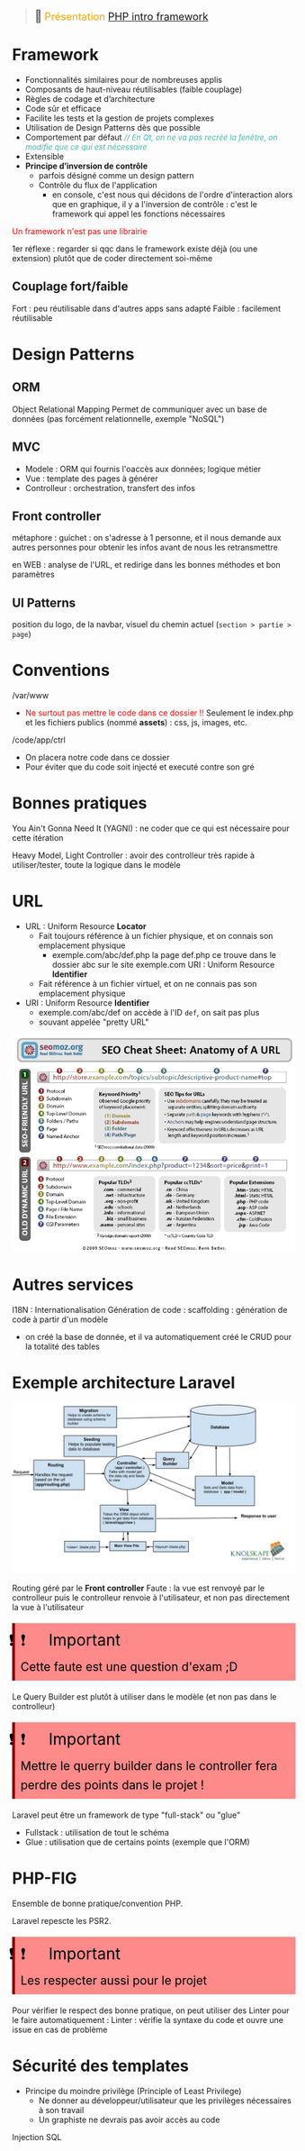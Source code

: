 > <span style="font-size: 1.5em">📖</span> <span style="color: orange; font-size: 1.3em;">Présentation [PHP intro framework](https://github.com/HE-Arc/slides-devweb/blob/master/src/02-php-intro-framework.md)</span>


# Framework

- Fonctionnalités similaires pour de nombreuses applis
- Composants de haut-niveau réutilisables (faible couplage)
- Règles de codage et d’architecture
- Code sûr et efficace
- Facilite les tests et la gestion de projets complexes
- Utilisation de Design Patterns dès que possible
- Comportement par défaut
  <span style="color: #46b7ae; font-style: italic; font-size: 0.85rem">// En Qt, on ne va pas recréé la fenêtre, on modifie que ce qui est nécessaire</span> 
- Extensible
- **Principe d’inversion de contrôle**
  - parfois désigné comme un design pattern
  - Contrôle du flux de l'application
    - en console, c'est nous qui décidons de l'ordre d'interaction
	alors que en graphique, il y a l'inversion de contrôle : c'est le framework qui appel les fonctions nécessaires


<span style="color: red">Un framework n'est pas une librairie</span>

1er réflexe : regarder si qqc dans le framework existe déjà (ou une extension) plutôt que de coder directement soi-même

## Couplage fort/faible
Fort : peu réutilisable dans d'autres apps sans adapté
Faible : facilement réutilisable

# Design Patterns
## ORM
Object Relational Mapping
Permet de communiquer avec un base de données (pas forcément relationnelle, exemple "NoSQL")

## MVC
- Modele : ORM qui fournis l'oaccès aux données; logique métier
- Vue : template des pages à générer
- Controlleur : orchestration, transfert des infos

## Front controller
métaphore : guichet : on s'adresse à 1 personne, et il nous demande aux autres personnes pour obtenir les infos avant de nous les retransmettre

en WEB : analyse de l'URL, et redirige dans les bonnes méthodes et bon paramètres

## UI Patterns
position du logo, de la navbar, 
visuel du chemin actuel (`section > partie > page`)

# Conventions

/var/www
- <span style="color: red">Ne surtout pas mettre le code dans ce dossier !!</span>
  Seulement le index.php et les fichiers publics (nommé **assets**) : css, js, images, etc.

/code/app/ctrl
- On placera notre code dans ce dossier
- Pour éviter que du code soit injecté et executé contre son gré

# Bonnes pratiques
You Ain't Gonna Need It (YAGNI) : ne coder que ce qui est nécessaire pour cette itération

Heavy Model, Light Controller : avoir des controlleur très rapide à utiliser/tester, toute la logique dans le modèle


# URL
- URL : Uniform Resource **Locator**
  - Fait toujours référence à un fichier physique, et on connais son emplacement physique
    - exemple.com/abc/def.php
  la page def.php ce trouve dans le dossier abc sur le site exemple.com
URI : Uniform Resource **Identifier**
  - Fait référence à un fichier virtuel, et on ne connais pas son emplacement physique
- URI : Uniform Resource **Identifier**
  - exemple.com/abc/def
  on accède à l'ID `def`, on sait pas plus
  - souvant appelée "pretty URL"

![](Screen/2022-10-19-13-24-51.png)

# Autres services

I18N : Internationalisation
Génération de code : scaffolding : génération de code à partir d'un modèle
- on créé la base de donnée, et il va automatiquement créé le CRUD pour la totalité des tables


# Exemple architecture Laravel

![](Screen/2022-10-19-13-30-00.png)

Routing géré par le **Front controller**
Faute : la vue est renvoyé par le controlleur puis le controlleur renvoie à l'utilisateur, et non pas directement la vue à l'utilisateur
<!-- #region IMPORTANT BLOCK --> 
<div style="margin: 20px auto; padding: 10px; background-color: #ff8a8a; border-left: 5px solid #8a0000;color: black; font-size: 2em">
<span style="letter-spacing: -30px; margin-right:50px">❗❗</span>Important<br>
<span style="font-size: 0.75em">
Cette faute est une question d'exam ;D
</span></div>

<!-- #endregion IMPORTANT BLOCK -->


Le Query Builder est plutôt à utiliser dans le modèle (et non pas dans le controlleur)
<!-- #region IMPORTANT BLOCK --> 
<div style="margin: 20px auto; padding: 10px; background-color: #ff8a8a; border-left: 5px solid #8a0000;color: black; font-size: 2em">
<span style="letter-spacing: -30px; margin-right:50px">❗❗</span>Important<br>
<span style="font-size: 0.75em">
Mettre le querry builder dans le controller fera perdre des points dans le projet !
</span></div>

<!-- #endregion IMPORTANT BLOCK -->

Laravel peut être un framework de type "full-stack" ou "glue"
- Fullstack : utilisation de tout le schéma
- Glue : utilisation que de certains points (exemple que l'ORM)

# PHP-FIG

Ensemble de bonne pratique/convention PHP.

Laravel repescte les PSR2.

<!-- #region IMPORTANT BLOCK --> 
<div style="margin: 20px auto; padding: 10px; background-color: #ff8a8a; border-left: 5px solid #8a0000;color: black; font-size: 2em">
<span style="letter-spacing: -30px; margin-right:50px">❗❗</span>Important<br>
<span style="font-size: 0.75em">
Les respecter aussi pour le projet
</span></div>

<!-- #endregion IMPORTANT BLOCK -->

Pour vérifier le respect des bonne pratique, on peut utiliser des Linter pour le faire automatiquement : 
Linter : vérifie la syntaxe du code et ouvre une issue en cas de problème

# Sécurité des templates

- Principe du moindre privilège (Principle of Least Privilege)
  - Ne donner au développeur/utilisateur que les privilèges nécessaires à son travail
  - Un graphiste ne devrais pas avoir accès au code


Injection SQL